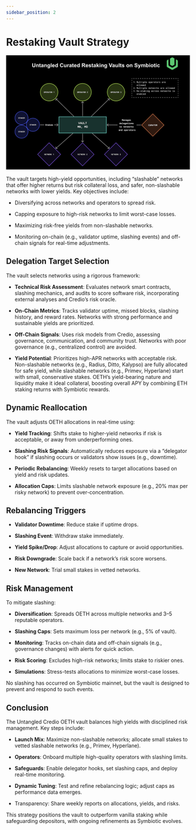 ```yaml
---
sidebar_position: 2
---
```


# Restaking Vault Strategy

<p align="center">
  <img src="../img/Untangled-Symbiotic-OETH.png" alt="Symbiotic Restaking" width="800"/>
</p>

The vault targets high-yield opportunities, including “slashable” networks that offer higher returns but risk collateral loss, and safer, non-slashable networks with lower yields. Key objectives include:

- Diversifying across networks and operators to spread risk.

- Capping exposure to high-risk networks to limit worst-case losses.

- Maximizing risk-free yields from non-slashable networks.

- Monitoring on-chain (e.g., validator uptime, slashing events) and off-chain signals for real-time adjustments.

## Delegation Target Selection
The vault selects networks using a rigorous framework:

- **Technical Risk Assessment**: Evaluates network smart contracts, slashing mechanics, and audits to score software risk, incorporating external analyses and Credio’s risk oracle.

- **On-Chain Metrics**: Tracks validator uptime, missed blocks, slashing history, and reward rates. Networks with strong performance and sustainable yields are prioritized.

- **Off-Chain Signals**: Uses risk models from Credio, assessing governance, communication, and community trust. Networks with poor governance (e.g., centralized control) are avoided.

- **Yield Potential**: Prioritizes high-APR networks with acceptable risk. Non-slashable networks (e.g., Radius, Ditto, Kalypso) are fully allocated for safe yield, while slashable networks (e.g., Primev, Hyperlane) start with small, conservative stakes.
OETH’s yield-bearing nature and liquidity make it ideal collateral, boosting overall APY by combining ETH staking returns with Symbiotic rewards.

## Dynamic Reallocation

The vault adjusts OETH allocations in real-time using:

- **Yield Tracking**: Shifts stake to higher-yield networks if risk is acceptable, or away from underperforming ones.

- **Slashing Risk Signals**: Automatically reduces exposure via a “delegator hook” if slashing occurs or validators show issues (e.g., downtime).

- **Periodic Rebalancing**: Weekly resets to target allocations based on yield and risk updates.

- **Allocation Caps**: Limits slashable network exposure (e.g., 20% max per risky network) to prevent over-concentration.

## Rebalancing Triggers
- **Validator Downtime**: Reduce stake if uptime drops.

- **Slashing Event**: Withdraw stake immediately.

- **Yield Spike/Drop**: Adjust allocations to capture or avoid opportunities.

- **Risk Downgrade**: Scale back if a network’s risk score worsens.

- **New Network**: Trial small stakes in vetted networks.

## Risk Management

To mitigate slashing:

- **Diversification**: Spreads OETH across multiple networks and 3–5 reputable operators.

- **Slashing Caps**: Sets maximum loss per network (e.g., 5% of vault).

- **Monitoring**: Tracks on-chain data and off-chain signals (e.g., governance changes) with alerts for quick action.

- **Risk Scoring**: Excludes high-risk networks; limits stake to riskier ones.

- **Simulations**: Stress-tests allocations to minimize worst-case losses.

No slashing has occurred on Symbiotic mainnet, but the vault is designed to prevent and respond to such events.

## Conclusion

The Untangled Credio OETH vault balances high yields with disciplined risk management. Key steps include:

- **Launch Mix**: Maximize non-slashable networks; allocate small stakes to vetted slashable networks (e.g., Primev, Hyperlane).

- **Operators**: Onboard multiple high-quality operators with slashing limits.

- **Safeguards**: Enable delegator hooks, set slashing caps, and deploy real-time monitoring.

- **Dynamic Tuning**: Test and refine rebalancing logic; adjust caps as performance data emerges.

- Transparency: Share weekly reports on allocations, yields, and risks.

This strategy positions the vault to outperform vanilla staking while safeguarding depositors, with ongoing refinements as Symbiotic evolves.
